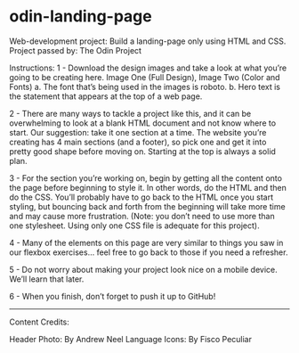# odin-landing-page

Web-development project:
Build a landing-page only using HTML and CSS.
Project passed by: The Odin Project

Instructions:
1 - Download the design images and take a look at what you’re going to be creating here. Image One (Full Design), Image Two (Color and Fonts)
    a. The font that’s being used in the images is roboto.
    b. Hero text is the statement that appears at the top of a web page.

2 - There are many ways to tackle a project like this, and it can be overwhelming to look at a blank HTML document and not know where to start. Our suggestion: take it one section at a time. The website you’re creating has 4 main sections (and a footer), so pick one and get it into pretty good shape before moving on. Starting at the top is always a solid plan.

3 - For the section you’re working on, begin by getting all the content onto the page before beginning to style it. In other words, do the HTML and then do the CSS. You’ll probably have to go back to the HTML once you start styling, but bouncing back and forth from the beginning will take more time and may cause more frustration. (Note: you don’t need to use more than one stylesheet. Using only one CSS file is adequate for this project).

4 - Many of the elements on this page are very similar to things you saw in our flexbox exercises… feel free to go back to those if you need a refresher.

5 - Do not worry about making your project look nice on a mobile device. We’ll learn that later.

6 - When you finish, don’t forget to push it up to GitHub!

------------------------------------------------------------------------------------------
Content Credits:

Header Photo: By Andrew Neel
Language Icons: By Fisco Peculiar